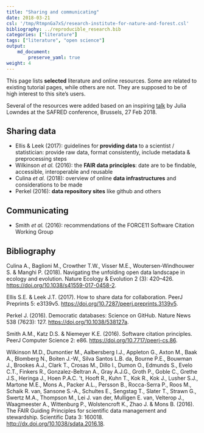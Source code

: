 ```yaml
---
title: "Sharing and communicating"
date: 2018-03-21
csl: '/tmp/RtmpnGa7xS/research-institute-for-nature-and-forest.csl'
bibliography: ../reproducible_research.bib
categories: ["literature"]
tags: ["literature", "open science"]
output: 
    md_document:
        preserve_yaml: true
weight: 4
---
```


This page lists **selected** literature and online resources. Some are
related to existing tutorial pages, while others are not. They are
supposed to be of high interest to this site’s users.

Several of the resources were added based on an inspiring
[talk](https://docs.google.com/presentation/d/10KkXEv4r3wWtdKvB6RFOPe809eMNldODaRqQxn-jeME/edit?usp=sharing)
by Julia Lowndes at the SAFRED conference, Brussels, 27 Feb 2018.

Sharing data
------------

-   Ellis & Leek (2017): guidelines for **providing data** to a
    scientist / statistician: provide raw data, format consistently,
    include metadata & preprocessing steps
-   Wilkinson *et al.* (2016): the **FAIR data principles**: date are to
    be findable, accessible, interoperable and reusable
-   Culina *et al.* (2018): overview of online **data infrastructures**
    and considerations to be made
-   Perkel (2016): **data repository sites** like github and others

Communicating
-------------

-   Smith *et al.* (2016): recommendations of the FORCE11 Software
    Citation Working Group

Bibliography
------------

Culina A., Baglioni M., Crowther T.W., Visser M.E., Woutersen-Windhouwer
S. & Manghi P. (2018). Navigating the unfolding open data landscape in
ecology and evolution. Nature Ecology & Evolution 2 (3): 420–426.
<https://doi.org/10.1038/s41559-017-0458-2>.

Ellis S.E. & Leek J.T. (2017). How to share data for collaboration.
PeerJ Preprints 5: e3139v5.
<https://doi.org/10.7287/peerj.preprints.3139v5>.

Perkel J. (2016). Democratic databases: Science on GitHub. Nature News
538 (7623): 127. <https://doi.org/10.1038/538127a>.

Smith A.M., Katz D.S. & Niemeyer K.E. (2016). Software citation
principles. PeerJ Computer Science 2: e86.
<https://doi.org/10.7717/peerj-cs.86>.

Wilkinson M.D., Dumontier M., Aalbersberg I.J., Appleton G., Axton M.,
Baak A., Blomberg N., Boiten J.-W., Silva Santos L.B. da, Bourne P.E.,
Bouwman J., Brookes A.J., Clark T., Crosas M., Dillo I., Dumon O.,
Edmunds S., Evelo C.T., Finkers R., Gonzalez-Beltran A., Gray A.J.G.,
Groth P., Goble C., Grethe J.S., Heringa J., Hoen P.A.C. ’t, Hooft R.,
Kuhn T., Kok R., Kok J., Lusher S.J., Martone M.E., Mons A., Packer
A.L., Persson B., Rocca-Serra P., Roos M., Schaik R. van, Sansone S.-A.,
Schultes E., Sengstag T., Slater T., Strawn G., Swertz M.A., Thompson
M., Lei J. van der, Mulligen E. van, Velterop J., Waagmeester A.,
Wittenburg P., Wolstencroft K., Zhao J. & Mons B. (2016). The FAIR
Guiding Principles for scientific data management and stewardship.
Scientific Data 3: 160018. <http://dx.doi.org/10.1038/sdata.2016.18>.
